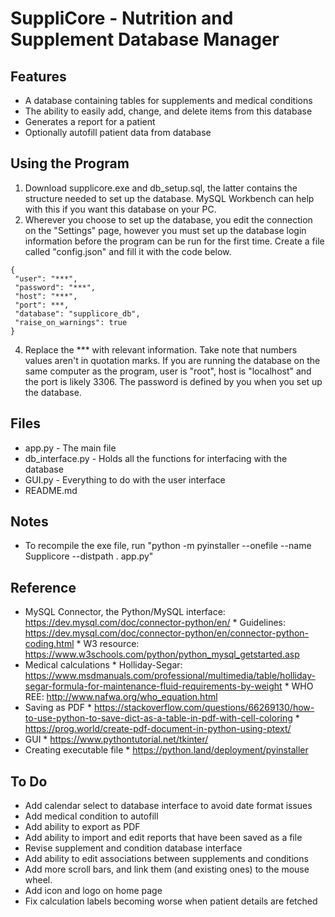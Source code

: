# SuppliCore - Nutrition and Supplement Database Manager

## Features
* A database containing tables for supplements and medical conditions
* The ability to easily add, change, and delete items from this database
* Generates a report for a patient
* Optionally autofill patient data from database

## Using the Program
1. Download supplicore.exe and db_setup.sql, the latter contains the structure needed to set up the database. MySQL Workbench can help with this if you want this database on your PC.
3. Wherever you choose to set up the database, you edit the connection on the "Settings" page, however you must set up the database login information before the program can be run for the first time. Create a file called "config.json" and fill it with the code below. 
```
{
 "user": "***",
 "password": "***",
 "host": "***",
 "port": ***,
 "database": "supplicore_db",
 "raise_on_warnings": true
}
```
4. Replace the *** with relevant information. Take note that numbers values aren't in quotation marks. If you are running the database on the same computer as the program, user is "root", host is "localhost" and the port is likely 3306. The password is defined by you when you set up the database.

## Files
* app.py - The main file
* db_interface.py - Holds all the functions for interfacing with the database
* GUI.py - Everything to do with the user interface
* README.md

## Notes
* To recompile the exe file, run "python -m pyinstaller --onefile --name Supplicore --distpath . app.py"

## Reference
* MySQL Connector, the Python/MySQL interface: https://dev.mysql.com/doc/connector-python/en/
       * Guidelines: https://dev.mysql.com/doc/connector-python/en/connector-python-coding.html 
       * W3 resource: https://www.w3schools.com/python/python_mysql_getstarted.asp 
* Medical calculations
       * Holliday-Segar: https://www.msdmanuals.com/professional/multimedia/table/holliday-segar-formula-for-maintenance-fluid-requirements-by-weight 
       * WHO REE: http://www.nafwa.org/who_equation.html 
* Saving as PDF
       * https://stackoverflow.com/questions/66269130/how-to-use-python-to-save-dict-as-a-table-in-pdf-with-cell-coloring 
       * https://prog.world/create-pdf-document-in-python-using-ptext/
* GUI
       * https://www.pythontutorial.net/tkinter/
* Creating executable file
       * https://python.land/deployment/pyinstaller


## To Do
* Add calendar select to database interface to avoid date format issues
* Add medical condition to autofill
* Add ability to export as PDF
* Add ability to import and edit reports that have been saved as a file
* Revise supplement and condition database interface
* Add ability to edit associations between supplements and conditions
* Add more scroll bars, and link them (and existing ones) to the mouse wheel.
* Add icon and logo on home page
* Fix calculation labels becoming worse when patient details are fetched